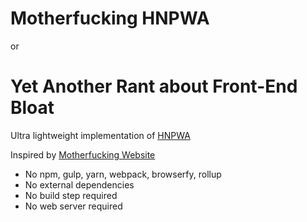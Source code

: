# Motherfucking HNPWA

or

# Yet Another Rant about Front-End Bloat

Ultra lightweight implementation of [HNPWA](https://hnpwa.com/)

Inspired by [Motherfucking Website](http://motherfuckingwebsite.com/)

* No npm, gulp, yarn, webpack, browserfy, rollup
* No external dependencies
* No build step required
* No web server required
